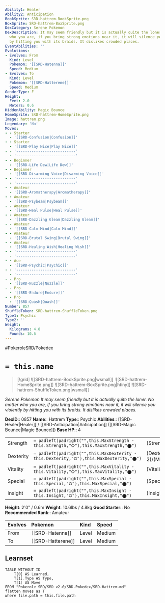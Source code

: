 ```yaml
---
Ability1: Healer
Ability2: Anticipation
BookSprite: SRD-hattrem-BookSprite.png
BoxSprite: SRD-hattrem-BoxSprite.png
DexCategory: Serene Pokemon
DexDescription: It may seem friendly but it is actually quite the loner. No matter
  who you are, if you bring strong emotions near it, it will silence you violently
  by hitting you with its braids. It dislikes crowded places.
EventAbilities: ''
Evolutions:
- Evolves: From
  Kind: Level
  Pokemon: '[[SRD-Hatenna]]'
  Speed: Medium
- Evolves: To
  Kind: Level
  Pokemon: '[[SRD-Hatterene]]'
  Speed: Medium
GenderType: F
Height:
  Feet: 2.0
  Meters: 0.6
HiddenAbility: Magic Bounce
HomeSprite: SRD-hattrem-HomeSprite.png
Image: hattrem.png
Legendary: 'No'
Moves:
- - Starter
  - '[[SRD-Confusion|Confusion]]'
- - Starter
  - '[[SRD-Play Nice|Play Nice]]'
- - '---------------------------'
  - '---------------------------'
- - Beginner
  - '[[SRD-Life Dew|Life Dew]]'
- - Beginner
  - '[[SRD-Disarming Voice|Disarming Voice]]'
- - '---------------------------'
  - '---------------------------'
- - Amateur
  - '[[SRD-Aromatherapy|Aromatherapy]]'
- - Amateur
  - '[[SRD-Psybeam|Psybeam]]'
- - Amateur
  - '[[SRD-Heal Pulse|Heal Pulse]]'
- - Amateur
  - '[[SRD-Dazzling Gleam|Dazzling Gleam]]'
- - Amateur
  - '[[SRD-Calm Mind|Calm Mind]]'
- - Amateur
  - '[[SRD-Brutal Swing|Brutal Swing]]'
- - Amateur
  - '[[SRD-Healing Wish|Healing Wish]]'
- - '---------------------------'
  - '---------------------------'
- - Ace
  - '[[SRD-Psychic|Psychic]]'
- - '---------------------------'
  - '---------------------------'
- - Pro
  - '[[SRD-Nuzzle|Nuzzle]]'
- - Pro
  - '[[SRD-Endure|Endure]]'
- - Pro
  - '[[SRD-Quash|Quash]]'
Number: 857
ShuffleToken: SRD-hattrem-ShuffleToken.png
Type1: Psychic
Type2: ''
Weight:
  Kilograms: 4.8
  Pounds: 10.6
---
```


#PokeroleSRD/Pokedex

# `= this.name`

> [!grid]
> ![[SRD-hattrem-BookSprite.png|wsmall]]
> ![[SRD-hattrem-HomeSprite.png]]
> ![[SRD-hattrem-BoxSprite.png|htiny]]
> ![[SRD-hattrem-ShuffleToken.png|wsmall]]


*Serene Pokemon*
*It may seem friendly but it is actually quite the loner. No matter who you are, if you bring strong emotions near it, it will silence you violently by hitting you with its braids. It dislikes crowded places.*

**DexID**:: 0857
**Name**:: Hattrem
**Type**:: Psychic
**Abilities**:: [[SRD-Healer|Healer]] / [[SRD-Anticipation|Anticipation]] ([[SRD-Magic Bounce|Magic Bounce]])
**Base HP**:: 4

|           |                                                                                        |                                          |
| --------- | -------------------------------------------------------------------------------------- | ---------------------------------------- |
| Strength  | `= padleft(padright("",this.MaxStrength - this.Strength,"⭘"),this.MaxStrength,"⬤")`    | (Strength::1)/(MaxStrength::3)   |
| Dexterity | `= padleft(padright("",this.MaxDexterity - this.Dexterity,"⭘"),this.MaxDexterity,"⬤")` | (Dexterity:: 2)/(MaxDexterity::4) |
| Vitality  | `= padleft(padright("",this.MaxVitality - this.Vitality,"⭘"),this.MaxVitality,"⬤")`    | (Vitality::2)/(MaxVitality::4)   |
| Special   | `= padleft(padright("",this.MaxSpecial - this.Special,"⭘"),this.MaxSpecial,"⬤")`       | (Special::2)/(MaxSpecial::5)     |
| Insight   | `= padleft(padright("",this.MaxInsight - this.Insight,"⭘"),this.MaxInsight,"⬤")`       | (Insight::2)/(MaxInsight::5)     |

**Height**: 2'0" / 0.6m
**Weight**: 10.6lbs / 4.8kg
**Good Starter**:: No
**Recommended Rank**:: Amateur

| Evolves   | Pokemon           | Kind   | Speed   |
|:----------|:------------------|:-------|:--------|
| From      | [[SRD-Hatenna]]   | Level  | Medium  |
| To        | [[SRD-Hatterene]] | Level  | Medium  |

## Learnset

```dataview
TABLE WITHOUT ID
    T[0] AS Learned,
    T[1].Type AS Type,
    T[1] AS Move
FROM "Pokerole SRD/SRD v2.0/SRD-Pokedex/SRD-Hattrem.md"
flatten moves as T
where file.path = this.file.path
```

